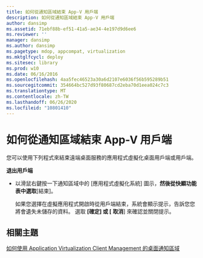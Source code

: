 ```yaml
---
title: 如何從通知區域結束 App-V 用戶端
description: 如何從通知區域結束 App-V 用戶端
author: dansimp
ms.assetid: 71ebf88b-ef51-41a5-ae34-4e197d9d6ee6
ms.reviewer: ''
manager: dansimp
ms.author: dansimp
ms.pagetype: mdop, appcompat, virtualization
ms.mktglfcycl: deploy
ms.sitesec: library
ms.prod: w10
ms.date: 06/16/2016
ms.openlocfilehash: 4aa5fec46523a30a6d2107e6036f56b595289b51
ms.sourcegitcommit: 354664bc527d93f80687cd2eba70d1eea024c7c3
ms.translationtype: MT
ms.contentlocale: zh-TW
ms.lasthandoff: 06/26/2020
ms.locfileid: "10801410"
---
```

# 如何從通知區域結束 App-V 用戶端


您可以使用下列程式來結束遠端桌面服務的應用程式虛擬化桌面用戶端或用戶端。

**退出用戶端**

-   以滑鼠右鍵按一下通知區域中的 [應用程式虛擬化系統] 圖示，**然後從快顯功能表中選取**[結束]。

    如果您選擇在虛擬應用程式開啟時從用戶端結束，系統會顯示提示，告訴您您將會遺失未儲存的資料。 選取 **[確定] 或 [** **取消**] 來確認並關閉提示。

## 相關主題


[如何使用 Application Virtualization Client Management 的桌面通知區域](how-to-use-the-desktop-notification-area-for-application-virtualization-client-management.md)

 

 





